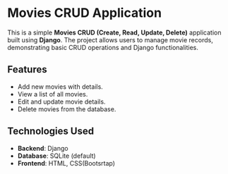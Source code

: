 # Movies CRUD Application

This is a simple **Movies CRUD (Create, Read, Update, Delete)** application built using **Django**. The project allows users to manage movie records, demonstrating basic CRUD operations and Django functionalities.

## Features

- Add new movies with details.
- View a list of all movies.
- Edit and update movie details.
- Delete movies from the database.

## Technologies Used

- **Backend**: Django
- **Database**: SQLite (default)
- **Frontend**: HTML, CSS(Bootsrtap)


